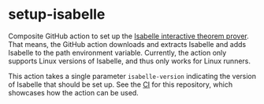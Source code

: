# setup-isabelle
Composite GitHub action to set up the [Isabelle interactive theorem prover](https://isabelle.in.tum.de/).
That means, the GitHub action downloads and extracts Isabelle and adds Isabelle to the path environment variable.
Currently, the action only supports Linux versions of Isabelle, and thus only works for Linux runners.

This action takes a single parameter `isabelle-version` indicating the version of Isabelle that should be set up.
See the [CI](https://github.com/gauravpartha/setup-isabelle/blob/main/.github/workflows/ci.yml) for this repository, which showcases how the action can be used.
